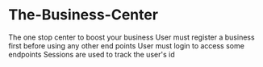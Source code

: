 # The-Business-Center
The one stop center to boost your business
User must register a business first before using any other end points
User must login to access some endpoints
Sessions are used to track the user's id
